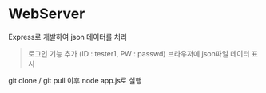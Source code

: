 # WebServer
Express로 개발하여 json 데이터를 처리

>로그인 기능 추가 (ID : tester1, PW : passwd)
>브라우저에 json파일 데이터 표시

git clone / git pull 이후 node app.js로 실행

